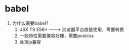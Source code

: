 # babel

1. 为什么需要babel?
   1. JSX TS ES6+  ---> 浏览器平台直接使用，需要转换
   2. 一些特性需要兼容处理，需要postcss
   3. 处理js兼容